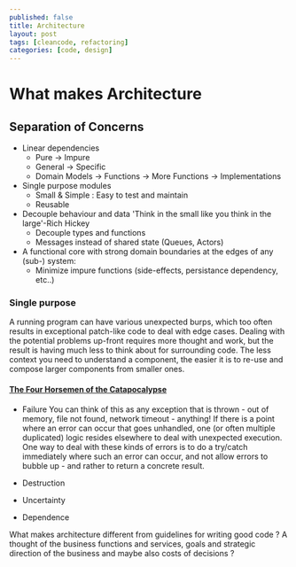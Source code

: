 ```yaml
---
published: false
title: Architecture
layout: post
tags: [cleancode, refactoring]
categories: [code, design]
---
```

# What makes Architecture

## Separation of Concerns
 * Linear dependencies
   * Pure -> Impure
   * General -> Specific
   * Domain Models -> Functions -> More Functions -> Implementations
 * Single purpose modules
   * Small & Simple : Easy to test and maintain
   * Reusable
 * Decouple behaviour and data  'Think in the small like you think in the large'-Rich Hickey
   * Decouple types and functions
   * Messages instead of shared state (Queues, Actors)
 * A functional core with strong domain boundaries at the edges of any (sub-) system:
   * Minimize impure functions (side-effects, persistance dependency, etc..)

### Single purpose

A running program can have various unexpected burps, which too often results in exceptional patch-like code to deal with edge cases. Dealing with the potential problems up-front requires more thought and work, but the result is having much less to think about for surrounding code. The less context you need to understand a component, the easier it is to re-use and compose larger components from smaller ones.

#### [The Four Horsemen of the Catapocalypse](https://cdsmith.wordpress.com/2012/04/18/why-do-monads-matter/)

 * Failure
  You can think of this as any exception that is thrown - out of memory, file not found, network timeout - anything! If there is a point where an error can occur that goes unhandled, one (or often multiple duplicated) logic resides elsewhere to deal with unexpected execution. One way to deal with these kinds of errors is to do a try/catch immediately where such an error can occur, and not allow errors to bubble up - and rather to return a concrete result.
  
 * Destruction
 * Uncertainty
 * Dependence
 
 What makes architecture different from guidelines for writing good code ?
 A thought of the business functions and services, goals and strategic direction of the business and maybe also costs of decisions ?
